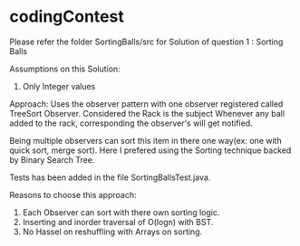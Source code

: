 # codingContest
Please refer the folder SortingBalls/src for Solution of question 1 : Sorting Balls

Assumptions on this Solution:
1) Only Integer values 

Approach: 
 Uses the observer pattern with one observer registered called TreeSort Observer. Considered the Rack is the subject
 Whenever any ball added to the rack, corresponding the observer's will get notified. 
 
 Being multiple observers can sort this item in there one way(ex: one with quick sort, merge sort). Here I prefered using 
 the Sorting technique backed by Binary Search Tree.
 
 Tests has been added in the file SortingBallsTest.java.
 
 Reasons to choose this approach:
 1) Each Observer can sort with there own sorting logic.
 2) Inserting and inorder traversal of O(logn) with BST.
 3) No Hassel on reshuffling with Arrays on sorting.
 
 